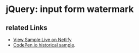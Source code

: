 # jQuery: input form watermark

## related Links

* [View Sample Live on Netlify](https://rasx-node-js.netlify.com/jquery-input-watermark/)
* [CodePen.io historical sample](https://codepen.io/rasx/pen/GgRoxR).